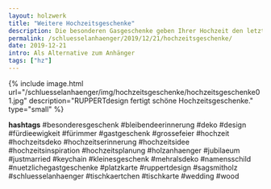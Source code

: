 ```yaml
---
layout: holzwerk
title: "Weitere Hochzeitsgeschenke"
description: Die besonderen Gasgeschenke geben Ihrer Hochzeit den letzten Schliff.
permalink: /schluesselanhaenger/2019/12/21/hochzeitsgeschenke/
date: 2019-12-21
intro: Als Alternative zum Anhänger
tags: ["hz"]
---
```



{% include image.html url="/schluesselanhaenger/img/hochzeitsgeschenke/hochzeitsgeschenke01.jpg" description="RUPPERTdesign fertigt schöne Hochzeitsgeschenke." type="small" %}


**hashtags**
#besonderesgeschenk
#bleibendeerinnerung
#deko
#design
#fürdieewigkeit
#fürimmer
#gastgeschenk
#grossefeier
#hochzeit
#hochzeitsdeko
#hochzeitserinnerung
#hochzeitsidee
#hochzeitsinspiration
#hochzeitsplanung
#holzanhaenger
#jubilaeum
#justmarried
#keychain
#kleinesgeschenk
#mehralsdeko
#namensschild
#nuetzlichegastgeschenke
#platzkarte
#ruppertdesign
#sagsmitholz
#schluesselanhaenger
#tischkaertchen
#tischkarte
#wedding
#wood
